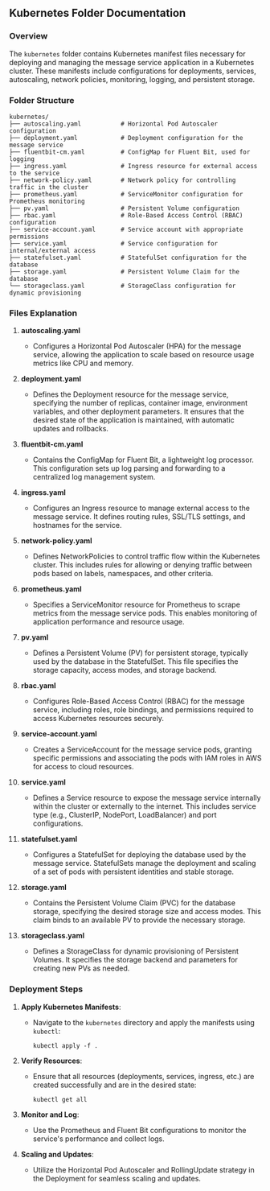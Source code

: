 ## Kubernetes Folder Documentation

### Overview
The `kubernetes` folder contains Kubernetes manifest files necessary for deploying and managing the message service application in a Kubernetes cluster. These manifests include configurations for deployments, services, autoscaling, network policies, monitoring, logging, and persistent storage.

### Folder Structure

```
kubernetes/
├── autoscaling.yaml           # Horizontal Pod Autoscaler configuration
├── deployment.yaml            # Deployment configuration for the message service
├── fluentbit-cm.yaml          # ConfigMap for Fluent Bit, used for logging
├── ingress.yaml               # Ingress resource for external access to the service
├── network-policy.yaml        # Network policy for controlling traffic in the cluster
├── prometheus.yaml            # ServiceMonitor configuration for Prometheus monitoring
├── pv.yaml                    # Persistent Volume configuration
├── rbac.yaml                  # Role-Based Access Control (RBAC) configuration
├── service-account.yaml       # Service account with appropriate permissions
├── service.yaml               # Service configuration for internal/external access
├── statefulset.yaml           # StatefulSet configuration for the database
├── storage.yaml               # Persistent Volume Claim for the database
└── storageclass.yaml          # StorageClass configuration for dynamic provisioning
```

### Files Explanation

1. **autoscaling.yaml**
   - Configures a Horizontal Pod Autoscaler (HPA) for the message service, allowing the application to scale based on resource usage metrics like CPU and memory.

2. **deployment.yaml**
   - Defines the Deployment resource for the message service, specifying the number of replicas, container image, environment variables, and other deployment parameters. It ensures that the desired state of the application is maintained, with automatic updates and rollbacks.

3. **fluentbit-cm.yaml**
   - Contains the ConfigMap for Fluent Bit, a lightweight log processor. This configuration sets up log parsing and forwarding to a centralized log management system.

4. **ingress.yaml**
   - Configures an Ingress resource to manage external access to the message service. It defines routing rules, SSL/TLS settings, and hostnames for the service.

5. **network-policy.yaml**
   - Defines NetworkPolicies to control traffic flow within the Kubernetes cluster. This includes rules for allowing or denying traffic between pods based on labels, namespaces, and other criteria.

6. **prometheus.yaml**
   - Specifies a ServiceMonitor resource for Prometheus to scrape metrics from the message service pods. This enables monitoring of application performance and resource usage.

7. **pv.yaml**
   - Defines a Persistent Volume (PV) for persistent storage, typically used by the database in the StatefulSet. This file specifies the storage capacity, access modes, and storage backend.

8. **rbac.yaml**
   - Configures Role-Based Access Control (RBAC) for the message service, including roles, role bindings, and permissions required to access Kubernetes resources securely.

9. **service-account.yaml**
   - Creates a ServiceAccount for the message service pods, granting specific permissions and associating the pods with IAM roles in AWS for access to cloud resources.

10. **service.yaml**
    - Defines a Service resource to expose the message service internally within the cluster or externally to the internet. This includes service type (e.g., ClusterIP, NodePort, LoadBalancer) and port configurations.

11. **statefulset.yaml**
    - Configures a StatefulSet for deploying the database used by the message service. StatefulSets manage the deployment and scaling of a set of pods with persistent identities and stable storage.

12. **storage.yaml**
    - Contains the Persistent Volume Claim (PVC) for the database storage, specifying the desired storage size and access modes. This claim binds to an available PV to provide the necessary storage.

13. **storageclass.yaml**
    - Defines a StorageClass for dynamic provisioning of Persistent Volumes. It specifies the storage backend and parameters for creating new PVs as needed.

### Deployment Steps

1. **Apply Kubernetes Manifests**:
   - Navigate to the `kubernetes` directory and apply the manifests using `kubectl`:
     ```
     kubectl apply -f .
     ```

2. **Verify Resources**:
   - Ensure that all resources (deployments, services, ingress, etc.) are created successfully and are in the desired state:
     ```
     kubectl get all
     ```

3. **Monitor and Log**:
   - Use the Prometheus and Fluent Bit configurations to monitor the service's performance and collect logs.

4. **Scaling and Updates**:
   - Utilize the Horizontal Pod Autoscaler and RollingUpdate strategy in the Deployment for seamless scaling and updates.


